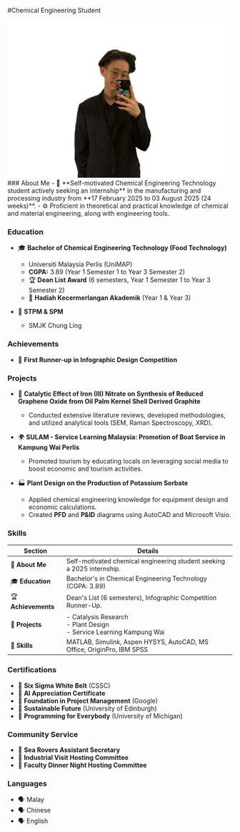 #Chemical Engineering Student
<div style="text-align: center;">
  <img src="Untitled_Artwork (1).png" width="500" style="margin-right: 10px; display: inline;">
</div>
### About Me
- 💼 **Self-motivated Chemical Engineering Technology student actively seeking an internship** in the manufacturing and processing industry from **17 February 2025 to 03 August 2025 (24 weeks)**.  
- ⚙️ Proficient in theoretical and practical knowledge of chemical and material engineering, along with engineering tools.  

### Education
- 🎓 **Bachelor of Chemical Engineering Technology (Food Technology)**  
  - Universiti Malaysia Perlis (UniMAP)  
  - **CGPA:** 3.89 (Year 1 Semester 1 to Year 3 Semester 2)  
  - 🏆 **Dean List Award** (6 semesters, Year 1 Semester 1 to Year 3 Semester 2)  
  - 🥇 **Hadiah Kecermerlangan Akademik** (Year 1 & Year 3)
 
    
 

- 🏫 **STPM & SPM**  
  - SMJK Chung Ling  

### Achievements
- 🥈 **First Runner-up in Infographic Design Competition**  

### Projects
- 🧪 **Catalytic Effect of Iron (III) Nitrate on Synthesis of Reduced Graphene Oxide from Oil Palm Kernel Shell Derived Graphite**  
  - Conducted extensive literature reviews, developed methodologies, and utilized analytical tools (SEM, Raman Spectroscopy, XRD).  

- 🌍 **SULAM - Service Learning Malaysia: Promotion of Boat Service in Kampung Wai Perlis**  
  - Promoted tourism by educating locals on leveraging social media to boost economic and tourism activities.  

- 🏭 **Plant Design on the Production of Potassium Sorbate**  
  - Applied chemical engineering knowledge for equipment design and economic calculations.  
  - Created **PFD** and **P&ID** diagrams using AutoCAD and Microsoft Visio.  

### Skills
| **Section**           | **Details**                                                                 |
|------------------------|-----------------------------------------------------------------------------|
| 💼 **About Me**        | Self-motivated chemical engineering student seeking a 2025 internship.     |
| 🎓 **Education**       | Bachelor's in Chemical Engineering Technology (CGPA: 3.89)                |
| 🏆 **Achievements**    | Dean's List (6 semesters), Infographic Competition Runner-Up.             |
| 🧪 **Projects**        | - Catalysis Research<br>- Plant Design<br>- Service Learning Kampung Wai |
| 🚀 **Skills**          | MATLAB, Simulink, Aspen HYSYS, AutoCAD, MS Office, OriginPro, IBM SPSS    |


### Certifications
- 📜 **Six Sigma White Belt** (CSSC)  
- 📜 **AI Appreciation Certificate**  
- 📜 **Foundation in Project Management** (Google)  
- 📜 **Sustainable Future** (University of Edinburgh)  
- 📜 **Programming for Everybody** (University of Michigan)  

### Community Service
- 🤝 **Sea Rovers Assistant Secretary**  
- 🤝 **Industrial Visit Hosting Committee**  
- 🤝 **Faculty Dinner Night Hosting Committee**  

### Languages
- 🗣️ Malay  
- 🗣️ Chinese  
- 🗣️ English  



<!--
**Dumbstep3/Dumbstep3** is a ✨ _special_ ✨ repository because its `README.md` (this file) appears on your GitHub profile.

Here are some ideas to get you started:

- 🔭 I’m currently working on ...
- 🌱 I’m currently learning ...
- 👯 I’m looking to collaborate on ...
- 🤔 I’m looking for help with ...
- 💬 Ask me about ...
- 📫 How to reach me: ...
- 😄 Pronouns: ...
- ⚡ Fun fact: ...
-->
